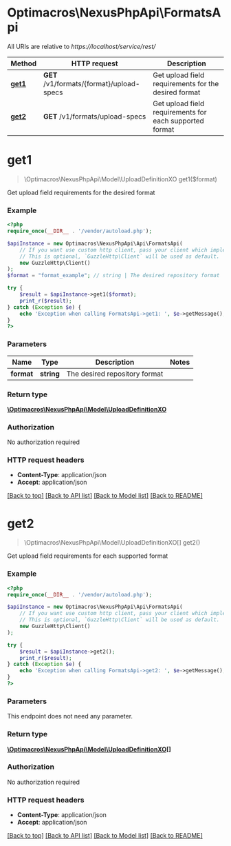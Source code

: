 # Optimacros\NexusPhpApi\FormatsApi

All URIs are relative to *https://localhost/service/rest/*

Method | HTTP request | Description
------------- | ------------- | -------------
[**get1**](FormatsApi.md#get1) | **GET** /v1/formats/{format}/upload-specs | Get upload field requirements for the desired format
[**get2**](FormatsApi.md#get2) | **GET** /v1/formats/upload-specs | Get upload field requirements for each supported format


# **get1**
> \Optimacros\NexusPhpApi\Model\UploadDefinitionXO get1($format)

Get upload field requirements for the desired format



### Example
```php
<?php
require_once(__DIR__ . '/vendor/autoload.php');

$apiInstance = new Optimacros\NexusPhpApi\Api\FormatsApi(
    // If you want use custom http client, pass your client which implements `GuzzleHttp\ClientInterface`.
    // This is optional, `GuzzleHttp\Client` will be used as default.
    new GuzzleHttp\Client()
);
$format = "format_example"; // string | The desired repository format

try {
    $result = $apiInstance->get1($format);
    print_r($result);
} catch (Exception $e) {
    echo 'Exception when calling FormatsApi->get1: ', $e->getMessage(), PHP_EOL;
}
?>
```

### Parameters

Name | Type | Description  | Notes
------------- | ------------- | ------------- | -------------
 **format** | **string**| The desired repository format |

### Return type

[**\Optimacros\NexusPhpApi\Model\UploadDefinitionXO**](../Model/UploadDefinitionXO.md)

### Authorization

No authorization required

### HTTP request headers

 - **Content-Type**: application/json
 - **Accept**: application/json

[[Back to top]](#) [[Back to API list]](../../README.md#documentation-for-api-endpoints) [[Back to Model list]](../../README.md#documentation-for-models) [[Back to README]](../../README.md)

# **get2**
> \Optimacros\NexusPhpApi\Model\UploadDefinitionXO[] get2()

Get upload field requirements for each supported format



### Example
```php
<?php
require_once(__DIR__ . '/vendor/autoload.php');

$apiInstance = new Optimacros\NexusPhpApi\Api\FormatsApi(
    // If you want use custom http client, pass your client which implements `GuzzleHttp\ClientInterface`.
    // This is optional, `GuzzleHttp\Client` will be used as default.
    new GuzzleHttp\Client()
);

try {
    $result = $apiInstance->get2();
    print_r($result);
} catch (Exception $e) {
    echo 'Exception when calling FormatsApi->get2: ', $e->getMessage(), PHP_EOL;
}
?>
```

### Parameters
This endpoint does not need any parameter.

### Return type

[**\Optimacros\NexusPhpApi\Model\UploadDefinitionXO[]**](../Model/UploadDefinitionXO.md)

### Authorization

No authorization required

### HTTP request headers

 - **Content-Type**: application/json
 - **Accept**: application/json

[[Back to top]](#) [[Back to API list]](../../README.md#documentation-for-api-endpoints) [[Back to Model list]](../../README.md#documentation-for-models) [[Back to README]](../../README.md)

